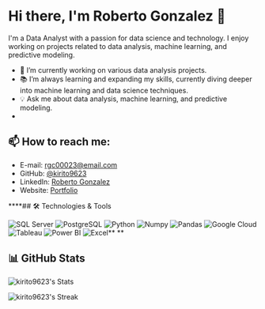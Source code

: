 # Hi there, I'm Roberto Gonzalez 👋

I'm a Data Analyst with a passion for data science and technology. I enjoy working on projects related to data analysis, machine learning, and predictive modeling.

- 🚀 I’m currently working on various data analysis projects.
- 📚 I’m always learning and expanding my skills, currently diving deeper into machine learning and data science techniques.
- 💡 Ask me about data analysis, machine learning, and predictive modeling.
- 
## 📫 How to reach me:

- E-mail: [rgc00023@email.com](mailto:rgc00023@gmail.com)
- GitHub: [@kirito9623](https://github.com/kirito9623)
- LinkedIn: [Roberto Gonzalez](https://www.linkedin.com/in/roberto-gonzalez-developer/)
- Website: [Portfolio](https://robertogonzalez.streamlit.app/)

****## 🛠️ Technologies & Tools

![SQL Server](https://img.shields.io/badge/-SQL%20Server-CC2927?style=flat-square&logo=microsoft-sql-server&logoColor=white)
![PostgreSQL](https://img.shields.io/badge/-PostgreSQL-336791?style=flat-square&logo=postgresql&logoColor=white)
![Python](https://img.shields.io/badge/-Python-3776AB?style=flat-square&logo=python&logoColor=white)
![Numpy](https://img.shields.io/badge/-Numpy-013243?style=flat-square&logo=numpy&logoColor=white)
![Pandas](https://img.shields.io/badge/-Pandas-150458?style=flat-square&logo=pandas&logoColor=white)
![Google Cloud](https://img.shields.io/badge/Google%20Cloud-4285F4?style=flat-square&logo=google-cloud&logoColor=white)
![Tableau](https://img.shields.io/badge/-Tableau-E97627?style=flat-square&logo=tableau&logoColor=white)
![Power BI](https://img.shields.io/badge/-Power%20BI-F2C811?style=flat-square&logo=power-bi&logoColor=black)
![Excel](https://img.shields.io/badge/-Excel-217346?style=flat-square&logo=microsoft-excel&logoColor=white)**
**
## 📊 GitHub Stats

![kirito9623's Stats](https://github-readme-stats.vercel.app/api?username=kirito9623&theme=vue-dark&show_icons=true&hide_border=true&count_private=true)

![kirito9623's Streak](https://github-readme-streak-stats.herokuapp.com/?user=kirito9623&theme=vue-dark&hide_border=true)


